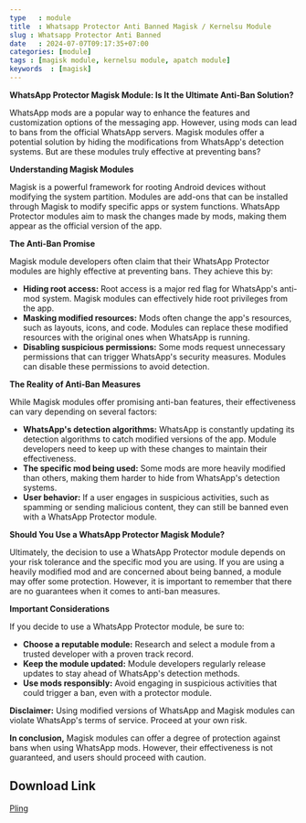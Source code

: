 ```yaml
---
type   : module
title  : Whatsapp Protector Anti Banned Magisk / Kernelsu Module
slug : Whatsapp Protector Anti Banned
date   : 2024-07-07T09:17:35+07:00
categories: [module]
tags : [magisk module, kernelsu module, apatch module]
keywords  : [magisk]
---
```


**WhatsApp Protector Magisk Module: Is It the Ultimate Anti-Ban Solution?**

WhatsApp mods are a popular way to enhance the features and customization options of the messaging app. However, using mods can lead to bans from the official WhatsApp servers. Magisk modules offer a potential solution by hiding the modifications from WhatsApp's detection systems. But are these modules truly effective at preventing bans?

**Understanding Magisk Modules**

Magisk is a powerful framework for rooting Android devices without modifying the system partition. Modules are add-ons that can be installed through Magisk to modify specific apps or system functions. WhatsApp Protector modules aim to mask the changes made by mods, making them appear as the official version of the app.

**The Anti-Ban Promise**

Magisk module developers often claim that their WhatsApp Protector modules are highly effective at preventing bans. They achieve this by:

* **Hiding root access:** Root access is a major red flag for WhatsApp's anti-mod system. Magisk modules can effectively hide root privileges from the app.
* **Masking modified resources:** Mods often change the app's resources, such as layouts, icons, and code. Modules can replace these modified resources with the original ones when WhatsApp is running.
* **Disabling suspicious permissions:** Some mods request unnecessary permissions that can trigger WhatsApp's security measures. Modules can disable these permissions to avoid detection.

**The Reality of Anti-Ban Measures**

While Magisk modules offer promising anti-ban features, their effectiveness can vary depending on several factors:

* **WhatsApp's detection algorithms:** WhatsApp is constantly updating its detection algorithms to catch modified versions of the app. Module developers need to keep up with these changes to maintain their effectiveness.
* **The specific mod being used:** Some mods are more heavily modified than others, making them harder to hide from WhatsApp's detection systems.
* **User behavior:** If a user engages in suspicious activities, such as spamming or sending malicious content, they can still be banned even with a WhatsApp Protector module.

**Should You Use a WhatsApp Protector Magisk Module?**

Ultimately, the decision to use a WhatsApp Protector module depends on your risk tolerance and the specific mod you are using. If you are using a heavily modified mod and are concerned about being banned, a module may offer some protection. However, it is important to remember that there are no guarantees when it comes to anti-ban measures.

**Important Considerations**

If you decide to use a WhatsApp Protector module, be sure to:

* **Choose a reputable module:** Research and select a module from a trusted developer with a proven track record.
* **Keep the module updated:** Module developers regularly release updates to stay ahead of WhatsApp's detection methods.
* **Use mods responsibly:** Avoid engaging in suspicious activities that could trigger a ban, even with a protector module.

**Disclaimer:** Using modified versions of WhatsApp and Magisk modules can violate WhatsApp's terms of service. Proceed at your own risk.

**In conclusion,** Magisk modules can offer a degree of protection against bans when using WhatsApp mods. However, their effectiveness is not guaranteed, and users should proceed with caution.


## Download Link
[Pling](https://www.pling.com/p/2122998/)


